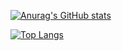 [![Anurag's GitHub stats](https://github-readme-stats.vercel.app/api?username=vojtechsisma&count_private=true&theme=tokyonight)](https://github.com/anuraghazra/github-readme-stats)

[![Top Langs](https://github-readme-stats.vercel.app/api/top-langs/?username=vojtechsisma&exclude_repo=pokladnaDb,rmi&theme=tokyonight)](https://github.com/anuraghazra/github-readme-stats)
